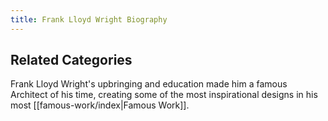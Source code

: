```yaml
---
title: Frank Lloyd Wright Biography
---
```

## Related Categories
Frank Lloyd Wright's upbringing and education made him a famous Architect of his time, creating some of the most inspirational designs in his most [[famous-work/index|Famous Work]].